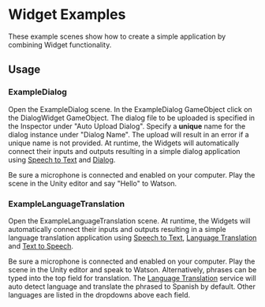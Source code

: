 # Widget Examples

These example scenes show how to create a simple application by combining Widget functionality.

## Usage

### ExampleDialog
Open the ExampleDialog scene. In the ExampleDialog GameObject click on the DialogWidget GameObject. The dialog file to be uploaded is specified in the Inspector under "Auto Upload Dialog". Specify a **unique** name for the dialog instance under "Dialog Name". The upload will result in an error if a unique name is not provided. At runtime, the Widgets will automatically connect their inputs and outputs resulting in a simple dialog application using [Speech to Text][speech_to_text] and [Dialog][dialog].

Be sure a microphone is connected and enabled on your computer. Play the scene in the Unity editor and say "Hello" to Watson.

### ExampleLanguageTranslation
Open the ExampleLanguageTranslation scene. At runtime, the Widgets will automatically connect their inputs and outputs resulting in a simple language translation application using [Speech to Text][speech_to_text], [Language Translation][language_translation] and [Text to Speech][text_to_speech].

Be sure a microphone is connected and enabled on your computer. Play the scene in the Unity editor and speak to Watson. Alternatively, phrases can be typed into the top field for translation. The [Language Translation][language_translation] service will auto detect language and translate the phrased to Spanish by default. Other languages are listed in the dropdowns above each field.

[speech_to_text]: http://www.ibm.com/smarterplanet/us/en/ibmwatson/developercloud/doc/speech-to-text/
[text_to_speech]: http://www.ibm.com/smarterplanet/us/en/ibmwatson/developercloud/doc/text-to-speech/
[language_translation]: http://www.ibm.com/smarterplanet/us/en/ibmwatson/developercloud/doc/language-translation/
[dialog]: http://www.ibm.com/smarterplanet/us/en/ibmwatson/developercloud/doc/dialog/
[natural_language_classifier]: http://www.ibm.com/smarterplanet/us/en/ibmwatson/developercloud/doc/natural-language-classifier/index.html